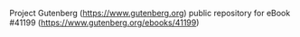 Project Gutenberg (https://www.gutenberg.org) public repository for eBook #41199 (https://www.gutenberg.org/ebooks/41199)
